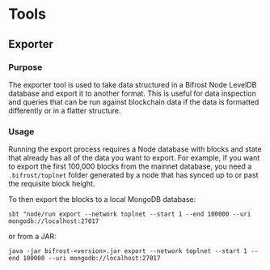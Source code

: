 # Tools

## Exporter

### Purpose
The exporter tool is used to take data structured in a Bifrost Node LevelDB database and export it to another format. This is useful for data inspection and queries that can be run against blockchain data if the data is formatted differently or in a flatter structure.

### Usage

Running the export process requires a Node database with blocks and state that already has all of the data you want to export. For example, if you want to export the first 100,000 blocks from the mainnet database, you need a `.bifrost/toplnet` folder generated by a node that has synced up to or past the requisite block height.

To then export the blocks to a local MongoDB database:

`sbt "node/run export --network toplnet --start 1 --end 100000 --uri mongodb://localhost:27017`

or from a JAR:

`java -jar bifrost-<version>.jar export --network toplnet --start 1 --end 100000 --uri mongodb://localhost:27017`
